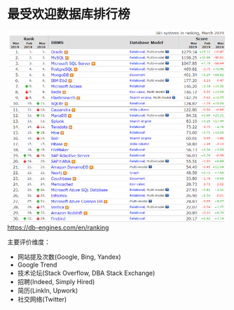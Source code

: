 最受欢迎数据库排行榜
===
![DB](assets/DB.PNG)
https://db-engines.com/en/ranking

主要评价维度：
* 网站提及次数(Google, Bing, Yandex)
* Google Trend
* 技术论坛(Stack Overflow, DBA Stack Exchange)
* 招聘(Indeed, Simply Hired)
* 简历(LinkIn, Upwork)
* 社交网络(Twitter)

